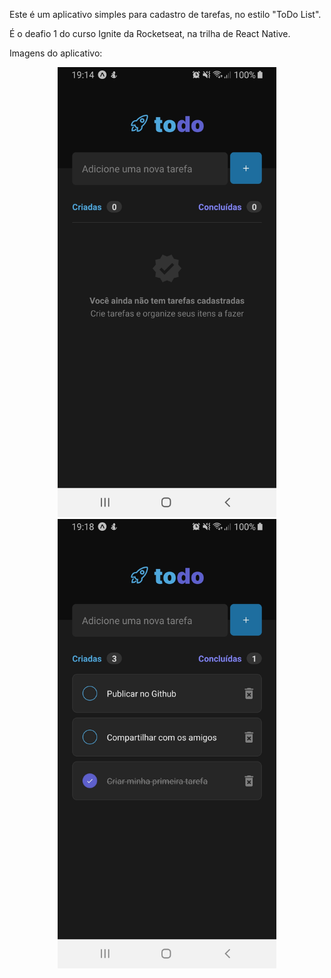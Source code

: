 Este é um aplicativo simples para cadastro de tarefas, no estilo "ToDo List".

É o deafio 1 do curso Ignite da Rocketseat, na trilha de React Native.

Imagens do aplicativo:


<p align="center">
  <img src="https://github.com/robertoschuster/react-native-todo-app/blob/master/assets/screenshots/img01.jpeg" width="350" title="Imagem 01">
  <img src="https://github.com/robertoschuster/react-native-todo-app/blob/master/assets/screenshots/img02.jpeg" width="350" title="Imagem 02">
</p>
